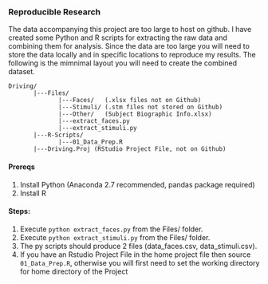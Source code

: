 ### Reproducible Research

The data accompanying this project are too large to host on github. I have created some Python and R scripts for extracting the raw data and combining them for analysis. Since the data are too large you will need to store the data locally and in specific locations to reproduce my results. The following is the mimnimal layout you will need to create the combined dataset.

```
Driving/
       |---Files/
              |---Faces/   (.xlsx files not on Github)
              |---Stimuli/ (.stm files not stored on Github)
              |---Other/   (Subject Biographic Info.xlsx)
              |---extract_faces.py
              |---extract_stimuli.py
       |---R-Scripts/
              |---01_Data_Prep.R
       |---Driving.Proj (RStudio Project File, not on Github)
```

#### Prereqs
  1. Install Python (Anaconda 2.7 recommended, pandas package required)
  2. Install R

#### Steps:
  1. Execute `python extract_faces.py` from the Files/ folder.
  2. Execute `python extract_stimuli.py` from the Files/ folder.
  3. The py scripts should produce 2 files (data_faces.csv, data_stimuli.csv).
  4. If you have an Rstudio Project File in the home project file then source `01_Data_Prep.R`, otherwise you will first need to set the working directory for home directory of the Project
